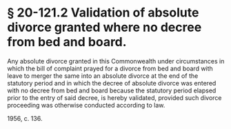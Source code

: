 # § 20-121.2 Validation of absolute divorce granted where no decree from bed and board.

<p>Any absolute divorce granted in this Commonwealth under circumstances in which the bill of complaint prayed for a divorce from bed and board with leave to merger the same into an absolute divorce at the end of the statutory period and in which the decree of absolute divorce was entered with no decree from bed and board because the statutory period elapsed prior to the entry of said decree, is hereby validated, provided such divorce proceeding was otherwise conducted according to law.</p><p>1956, c. 136.</p>